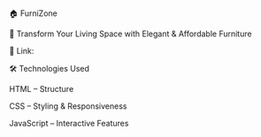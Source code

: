 🏠 FurniZone

🌟 Transform Your Living Space with Elegant & Affordable Furniture

🔗 Link: 

🛠️ Technologies Used

HTML – Structure

CSS – Styling & Responsiveness

JavaScript – Interactive Features

